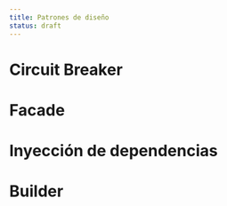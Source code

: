 ```yaml
---
title: Patrones de diseño
status: draft
---
```


# Circuit Breaker

# Facade

# Inyección de dependencias

# Builder
